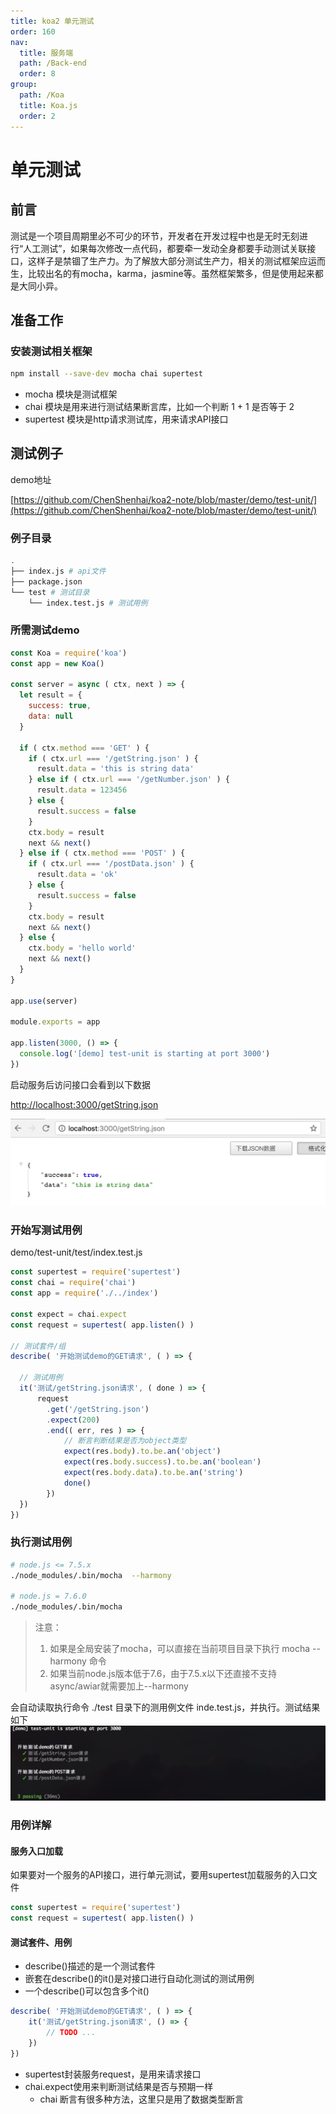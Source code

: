 ```yaml
---
title: koa2 单元测试
order: 160
nav:
  title: 服务端
  path: /Back-end
  order: 8
group:
  path: /Koa
  title: Koa.js
  order: 2
---
```


# 单元测试

## 前言

测试是一个项目周期里必不可少的环节，开发者在开发过程中也是无时无刻进行“人工测试”，如果每次修改一点代码，都要牵一发动全身都要手动测试关联接口，这样子是禁锢了生产力。为了解放大部分测试生产力，相关的测试框架应运而生，比较出名的有mocha，karma，jasmine等。虽然框架繁多，但是使用起来都是大同小异。


## 准备工作

### 安装测试相关框架

```sh
npm install --save-dev mocha chai supertest
```

- mocha 模块是测试框架
- chai 模块是用来进行测试结果断言库，比如一个判断 1 + 1 是否等于 2
- supertest 模块是http请求测试库，用来请求API接口

## 测试例子

demo地址

[https://github.com/ChenShenhai/koa2-note/blob/master/demo/test-unit/](https://github.com/ChenShenhai/koa2-note/blob/master/demo/test-unit/)

### 例子目录
```sh
.
├── index.js # api文件
├── package.json
└── test # 测试目录
    └── index.test.js # 测试用例
```


### 所需测试demo
```js
const Koa = require('koa')
const app = new Koa()

const server = async ( ctx, next ) => {
  let result = {
    success: true,
    data: null
  }

  if ( ctx.method === 'GET' ) { 
    if ( ctx.url === '/getString.json' ) {
      result.data = 'this is string data'
    } else if ( ctx.url === '/getNumber.json' ) {
      result.data = 123456
    } else {
      result.success = false
    }
    ctx.body = result
    next && next()
  } else if ( ctx.method === 'POST' ) {
    if ( ctx.url === '/postData.json' ) {
      result.data = 'ok'
    } else {
      result.success = false
    }
    ctx.body = result
    next && next()
  } else {
    ctx.body = 'hello world'
    next && next()
  }
}

app.use(server)

module.exports = app

app.listen(3000, () => {
  console.log('[demo] test-unit is starting at port 3000')
})

```

启动服务后访问接口会看到以下数据

[http://localhost:3000/getString.json](http://localhost:3000/getString.json)

![test-unit-result-01](./assets/test-unit-result-01.png)


### 开始写测试用例

demo/test-unit/test/index.test.js

```js
const supertest = require('supertest')
const chai = require('chai')
const app = require('./../index')

const expect = chai.expect
const request = supertest( app.listen() )

// 测试套件/组
describe( '开始测试demo的GET请求', ( ) => {
  
  // 测试用例
  it('测试/getString.json请求', ( done ) => {
      request
        .get('/getString.json')
        .expect(200)
        .end(( err, res ) => {
            // 断言判断结果是否为object类型
            expect(res.body).to.be.an('object')
            expect(res.body.success).to.be.an('boolean')
            expect(res.body.data).to.be.an('string')
            done()
        })
  })
})
```

### 执行测试用例

```sh
# node.js <= 7.5.x
./node_modules/.bin/mocha  --harmony

# node.js = 7.6.0
./node_modules/.bin/mocha
```

> 注意：
> 1. 如果是全局安装了mocha，可以直接在当前项目目录下执行 mocha --harmony 命令
> 2. 如果当前node.js版本低于7.6，由于7.5.x以下还直接不支持async/awiar就需要加上--harmony
> 

会自动读取执行命令 ./test 目录下的测用例文件 inde.test.js，并执行。测试结果如下
![test-unit-result-03](./assets/test-unit-result-03.png)

### 用例详解

#### 服务入口加载
如果要对一个服务的API接口，进行单元测试，要用supertest加载服务的入口文件
```js
const supertest = require('supertest')
const request = supertest( app.listen() )
```

#### 测试套件、用例
- describe()描述的是一个测试套件
- 嵌套在describe()的it()是对接口进行自动化测试的测试用例
- 一个describe()可以包含多个it()
```js
describe( '开始测试demo的GET请求', ( ) => {
    it('测试/getString.json请求', () => {
        // TODO ...
    })
})
```
- supertest封装服务request，是用来请求接口
- chai.expect使用来判断测试结果是否与预期一样
    - chai 断言有很多种方法，这里只是用了数据类型断言  

